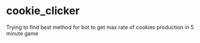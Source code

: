 # cookie_clicker
Trying to find best method for bot to get max rate of cookies production in 5 minute game
